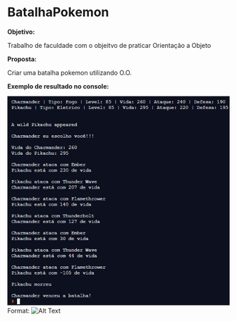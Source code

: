# BatalhaPokemon

<strong> Objetivo: </strong>
<p> Trabalho de faculdade com o objeitvo de praticar Orientação a Objeto </p>

<strong> Proposta: </strong>
<p> Criar uma batalha pokemon utilizando O.O. </p>

<strong> Exemplo de resultado no console: </strong>

![Console Example](/exemplo-console.PNG)
Format: ![Alt Text](url)

